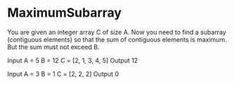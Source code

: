 # MaximumSubarray

You are given an integer array C of size A. Now you need to find a subarray (contiguous elements) so that the sum of contiguous elements is maximum. But the sum must not exceed B.

Input
A = 5
B = 12
C = [2, 1, 3, 4, 5]
Output
12


Input
A = 3
B = 1
C = [2, 2, 2]
Output
0
